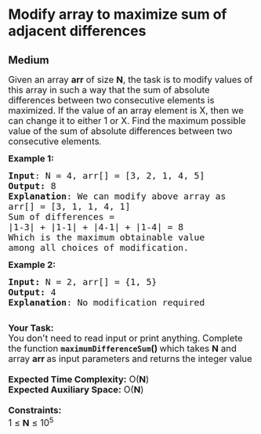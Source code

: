 # Modify array to maximize sum of adjacent differences
## Medium
<div class="problems_problem_content__Xm_eO"><p><span style="font-size:18px">Given an array <strong>arr</strong> of size <strong>N</strong>, the task is to modify values of this array in such a way that the sum of absolute differences between two consecutive elements is maximized. If the value of an array element is X, then we can change it to either 1 or X. Find the maximum possible value of the sum of absolute differences between two consecutive elements</span>.</p>

<p><span style="font-size:18px"><strong>Example 1:</strong></span></p>

<pre><span style="font-size:18px"><strong>Input</strong>: N = 4, arr[] = [3, 2, 1, 4, 5]
<strong>Output:</strong> 8</span>
<span style="font-size:18px"><strong>Explanation</strong>: We can modify above array as
arr[] = [3, 1, 1, 4, 1]
Sum of differences = 
|1-3| + |1-1| + |4-1| + |1-4| = 8
Which is the maximum obtainable value 
among all choices of modification.</span></pre>

<div><span style="font-size:18px"><strong>Example 2:</strong></span></div>

<pre><span style="font-size:18px"><strong>Input: </strong>N = 2, arr[] = {1, 5}
<strong>Output: </strong>4
<strong>Explanation</strong>: No modification required</span></pre>

<p><br>
<span style="font-size:18px"><strong>Your Task:&nbsp;&nbsp;</strong><br>
You don't need to read input or print anything. Complete the function <strong><code>maximumDifferenceSum</code>()&nbsp;</strong>which takes <strong>N</strong> and array <strong>arr </strong>as input parameters and returns the integer value<br>
<br>
<strong>Expected Time Complexity:</strong> O(<strong>N</strong>)<br>
<strong>Expected Auxiliary Space:</strong> O(<strong>N</strong>)<br>
<br>
<strong>Constraints:</strong><br>
1 ≤&nbsp;<strong>N</strong> ≤ 10<sup>5</sup></span></p>
</div>